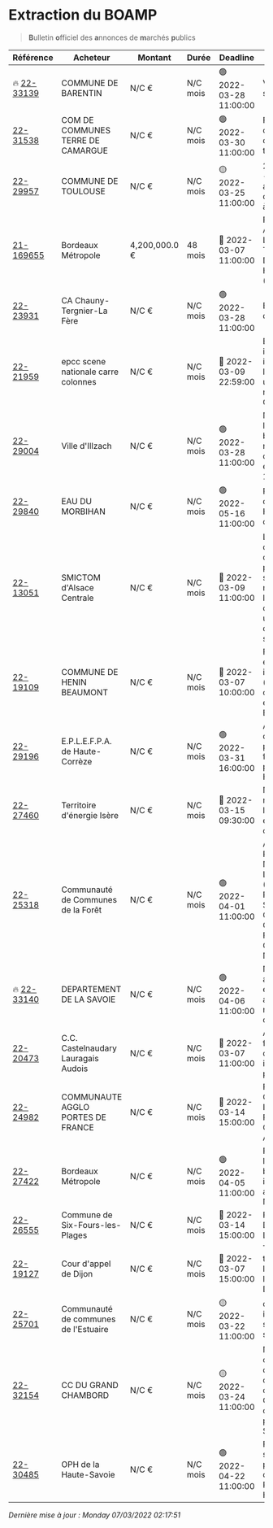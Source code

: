# Extraction du BOAMP
> **B**ulletin **o**fficiel des **a**nnonces de **m**archés **p**ublics

| Référence | Acheteur | Montant | Durée | Deadline | Résumé | Mot clé|
|---|---|---|---|---|---|---|
| 🔥 [22-33139](https://www.boamp.fr/avis/detail/22-33139) | COMMUNE DE BARENTIN | N/C € | N/C mois | 🟢 2022-03-28 11:00:00 | Virtualisation des serveurs informatiques | *virtualisation*|
| [22-31538](https://www.boamp.fr/avis/detail/22-31538) | COM DE COMMUNES TERRE DE CAMARGUE | N/C € | N/C mois | 🟢 2022-03-30 11:00:00 | Fourniture d'un logiciel de gestion des déchèteries et de traçabilité des déchets | *cloud*|
| [22-29957](https://www.boamp.fr/avis/detail/22-29957) | COMMUNE DE TOULOUSE | N/C € | N/C mois | 🟡 2022-03-25 11:00:00 | 22V0036PA - AC-JM - Transport d'enfants aux départs des sites de vacances extérieurs à la Ville de Toulouse | *centre de donnees*|
| [21-169655](https://www.boamp.fr/avis/detail/21-169655) | Bordeaux Métropole | 4,200,000.0 € | 48 mois | 🔴 2022-03-07 11:00:00 | REMPLACEMENTS ET ACQUISITIONS DE LIAISONS DE TÉLÉCOMMUNICATION DE TYPE FAISCEAUX HERTZIENS (FH) (TETRA) | *infrastructures systemes*|
| [22-23931](https://www.boamp.fr/avis/detail/22-23931) | CA Chauny-Tergnier-La Fère | N/C € | N/C mois | 🟢 2022-03-28 11:00:00 | Elaboration du schéma directeur ' vélo ' | *infrastructures systemes*|
| [22-21959](https://www.boamp.fr/avis/detail/22-21959) | epcc scene nationale carre colonnes | N/C € | N/C mois | 🔴 2022-03-09 22:59:00 | Evolutions des infrastructures informatiques pour l'ensemble des utiisateurs de la Scène nationale Carré-Colonnes | *serveur*|
| [22-29004](https://www.boamp.fr/avis/detail/22-29004) | Ville d'Illzach | N/C € | N/C mois | 🟢 2022-03-28 11:00:00 | Maîtrise d'oeuvre pour la restructuration de bureaux et le remplacement d'installations électriques à l'Espace 110 | *serveur*|
| [22-29840](https://www.boamp.fr/avis/detail/22-29840) | EAU DU MORBIHAN | N/C € | N/C mois | 🟢 2022-05-16 11:00:00 | Plan de Reprise d'Activité - Hébergement de données répliquées | *serveur*|
| [22-13051](https://www.boamp.fr/avis/detail/22-13051) | SMICTOM d'Alsace Centrale | N/C € | N/C mois | 🔴 2022-03-09 11:00:00 | La mise à disposition d'un logiciel de gestion de temps avec un paramétrage, un service d'assistance et maintenance dans l'utilisation du logiciel de gestion de temps, un service d'hébergement et de stockage des données. | *logiciels*|
| [22-19109](https://www.boamp.fr/avis/detail/22-19109) | COMMUNE DE HENIN BEAUMONT | N/C € | N/C mois | 🔴 2022-03-07 10:00:00 | Fourniture de matériels et de logiciels informatiques (groupement de commandes de la ville et du CCAS d'Hénin-Beaumont) | *logiciels*|
| [22-29196](https://www.boamp.fr/avis/detail/22-29196) | E.P.L.E.F.P.A. de Haute-Corrèze | N/C € | N/C mois | 🟢 2022-03-31 16:00:00 | Acquisition de drones, d'équipements et de prestations de formation associées pour l'E.P.L.E.F.P.A. de Haute-Corrèze | *logiciels*|
| [22-27460](https://www.boamp.fr/avis/detail/22-27460) | Territoire d'énergie Isère | N/C € | N/C mois | 🔴 2022-03-15 09:30:00 | Mise à disposition et maintenance d'un logiciel de suivi énergétique et de consommations | *logiciels*|
| [22-25318](https://www.boamp.fr/avis/detail/22-25318) | Communauté de Communes de la Forêt | N/C € | N/C mois | 🟢 2022-04-01 11:00:00 | ACQUISITION, MISE EN PLACE ET MAINTENANCE D'UN LOGICIEL MÉTIER (ACM ET RESTAURATION SCOLAIRE) POUR LA COMMUNAUTÉ DE COMMUNES DE LA FORET ET 3 COMMUNES MEMBRES | *logiciels*|
| 🔥 [22-33140](https://www.boamp.fr/avis/detail/22-33140) | DEPARTEMENT DE LA SAVOIE | N/C € | N/C mois | 🟢 2022-04-06 11:00:00 | Maintenance, acquisition, évolutions et prestations associées au logiciel de manipulation de données spatiales FME | *logiciels*|
| [22-20473](https://www.boamp.fr/avis/detail/22-20473) | C.C. Castelnaudary Lauragais Audois | N/C € | N/C mois | 🔴 2022-03-07 11:00:00 | Accord-cadre pour les fournitures de bureau, de consommables informatiques et de papiers | *informatique*|
| [22-24982](https://www.boamp.fr/avis/detail/22-24982) | COMMUNAUTE AGGLO PORTES DE FRANCE | N/C € | N/C mois | 🔴 2022-03-14 15:00:00 | FOURNITURE DE COMPOSANTS INFORMATIQUES, PERIPHERIQUES, CONNECTIQUES ET ACCESSOIRES | *informatique*|
| [22-27422](https://www.boamp.fr/avis/detail/22-27422) | Bordeaux Métropole | N/C € | N/C mois | 🟢 2022-04-05 11:00:00 | Formation à l'environnement bureautique et informatique des agents de Bordeaux Métropole | *informatique*|
| [22-26555](https://www.boamp.fr/avis/detail/22-26555) | Commune de Six-Fours-les-Plages | N/C € | N/C mois | 🔴 2022-03-14 15:00:00 | FOURNITURE D'ORDINATEURS POUR L'ANNEE 2022 | *informatique*|
| [22-19127](https://www.boamp.fr/avis/detail/22-19127) | Cour d'appel de Dijon | N/C € | N/C mois | 🔴 2022-03-07 15:00:00 | Travaux de transformation de logement en bureaux à la cité judiciaire de Dijon | *informatique*|
| [22-25701](https://www.boamp.fr/avis/detail/22-25701) | Communauté de communes de l'Estuaire | N/C € | N/C mois | 🟡 2022-03-22 11:00:00 | contrat de maintenance informatique pour les services de la CDC et son CIAS | *informatique*|
| [22-32154](https://www.boamp.fr/avis/detail/22-32154) | CC DU GRAND CHAMBORD | N/C € | N/C mois | 🟡 2022-03-24 11:00:00 | Maintien en condition opérationnelle (MCO) du parc informatique de la Communauté de communes du Grand Chambord et des communes de Mont-près-Chambord et de Saint-Laurent-Nouan | *informatique*|
| [22-30485](https://www.boamp.fr/avis/detail/22-30485) | OPH de la Haute-Savoie | N/C € | N/C mois | 🟢 2022-04-22 11:00:00 | Fourniture d'une solution informatique pour assurer la gestion du planning du Pôle Relation Client de Haute-Savoie HABITAT | *informatique*|


_Dernière mise à jour : Monday 07/03/2022 02:17:51_